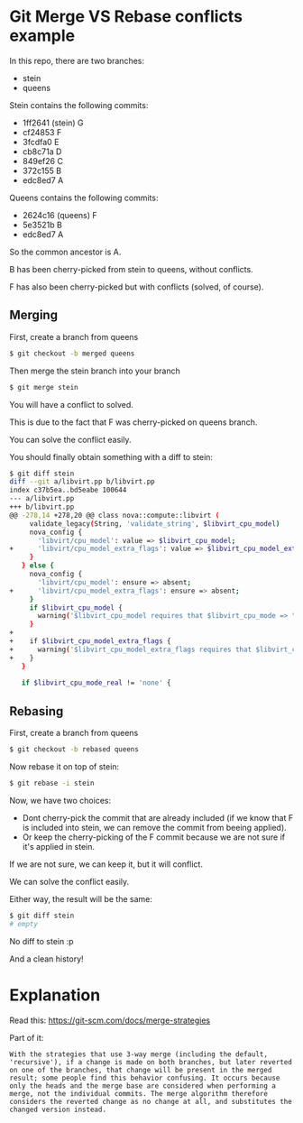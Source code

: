 # Git Merge VS Rebase conflicts example

In this repo, there are two branches:
 * stein
 * queens

Stein contains the following commits:

 * 1ff2641 (stein) G
 * cf24853 F
 * 3fcdfa0 E
 * cb8c71a D
 * 849ef26 C
 * 372c155 B
 * edc8ed7 A

Queens contains the following commits:

 * 2624c16 (queens) F
 * 5e3521b B
 * edc8ed7 A

So the common ancestor is A.

B has been cherry-picked from stein to queens, without conflicts.

F has also been cherry-picked but with conflicts (solved, of course).

## Merging

First, create a branch from queens

```bash
$ git checkout -b merged queens
```

Then merge the stein branch into your branch
```bash
$ git merge stein
```

You will have a conflict to solved.

This is due to the fact that F was cherry-picked on queens branch.

You can solve the conflict easily.

You should finally obtain something with a diff to stein:

```bash
$ git diff stein
diff --git a/libvirt.pp b/libvirt.pp
index c37b5ea..bd5eabe 100644
--- a/libvirt.pp
+++ b/libvirt.pp
@@ -278,14 +278,20 @@ class nova::compute::libvirt (
     validate_legacy(String, 'validate_string', $libvirt_cpu_model)
     nova_config {
       'libvirt/cpu_model': value => $libvirt_cpu_model;
+      'libvirt/cpu_model_extra_flags': value => $libvirt_cpu_model_extra_flags;
     }
   } else {
     nova_config {
       'libvirt/cpu_model': ensure => absent;
+      'libvirt/cpu_model_extra_flags': ensure => absent;
     }
     if $libvirt_cpu_model {
       warning('$libvirt_cpu_model requires that $libvirt_cpu_mode => "custom" and will be ignored')
     }
+
+    if $libvirt_cpu_model_extra_flags {
+      warning('$libvirt_cpu_model_extra_flags requires that $libvirt_cpu_mode => "custom" and will be ignored')
+    }
   }
 
   if $libvirt_cpu_mode_real != 'none' {

```

## Rebasing

First, create a branch from queens

```bash
$ git checkout -b rebased queens
```

Now rebase it on top of stein:

```bash
$ git rebase -i stein
```

Now, we have two choices:

 * Dont cherry-pick the commit that are already included (if we know that F is included into stein, we can remove the commit from beeing applied).
 * Or keep the cherry-picking of the F commit because we are not sure if it's applied in stein.

If we are not sure, we can keep it, but it will conflict.

We can solve the conflict easily.

Either way, the result will be the same:

```bash
$ git diff stein
# empty
```

No diff to stein :p

And a clean history!


# Explanation

Read this: https://git-scm.com/docs/merge-strategies

Part of it:

```
With the strategies that use 3-way merge (including the default, 'recursive'), if a change is made on both branches, but later reverted on one of the branches, that change will be present in the merged result; some people find this behavior confusing. It occurs because only the heads and the merge base are considered when performing a merge, not the individual commits. The merge algorithm therefore considers the reverted change as no change at all, and substitutes the changed version instead.
```


